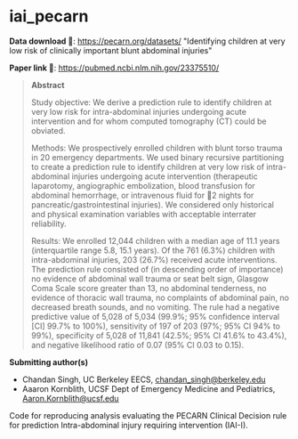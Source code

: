 # iai_pecarn

**Data download 🔗**: https://pecarn.org/datasets/ "Identifying children at very low risk of clinically important blunt abdominal injuries"

**Paper link 📄**: https://pubmed.ncbi.nlm.nih.gov/23375510/

> **Abstract**
> 
> Study objective: We derive a prediction rule to identify children at very low risk for intra-abdominal injuries undergoing acute intervention and for whom computed tomography (CT) could be obviated.
> 
> Methods: We prospectively enrolled children with blunt torso trauma in 20 emergency departments. We used binary recursive partitioning to create a prediction rule to identify children at very low risk of intra- abdominal injuries undergoing acute intervention (therapeutic laparotomy, angiographic embolization, blood transfusion for abdominal hemorrhage, or intravenous fluid for 􏰁2 nights for pancreatic/gastrointestinal injuries). We considered only historical and physical examination variables with acceptable interrater reliability.
> 
> Results: We enrolled 12,044 children with a median age of 11.1 years (interquartile range 5.8, 15.1 years). Of the 761 (6.3%) children with intra-abdominal injuries, 203 (26.7%) received acute interventions. The prediction rule consisted of (in descending order of importance) no evidence of abdominal wall trauma or seat belt sign, Glasgow Coma Scale score greater than 13, no abdominal tenderness, no evidence of thoracic wall trauma, no complaints of abdominal pain, no decreased breath sounds, and no vomiting. The rule had a negative predictive value of 5,028 of 5,034 (99.9%; 95% confidence interval [CI] 99.7% to 100%), sensitivity of 197 of 203 (97%; 95% CI 94% to 99%), specificity of 5,028 of 11,841 (42.5%; 95% CI 41.6% to 43.4%), and negative likelihood ratio of 0.07 (95% CI 0.03 to 0.15).

**Submitting author(s)**
- Chandan Singh, UC Berkeley EECS, chandan_singh@berkeley.edu 
-  Aaaron Kornblith, UCSF Dept of Emergency Medicine and Pediatrics, Aaron.Kornblith@ucsf.edu

Code for reproducing analysis evaluating the PECARN Clinical Decision rule for prediction Intra-abdominal injury requiring intervention (IAI-I).
